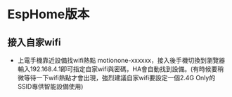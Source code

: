 # EspHome版本
## 接入自家wifi
-  上電手機靠近設備找wifi熱點 motionone-xxxxxx，接入後手機切換到瀏覽器輸入192.168.4.1即可指定自家wifi與密碼，HA會自動找到設備。(有時候要稍微等待一下wifi熱點才會出現，強烈建議自家wifi要設定一個2.4G Only的SSID專供智能設備使用)
